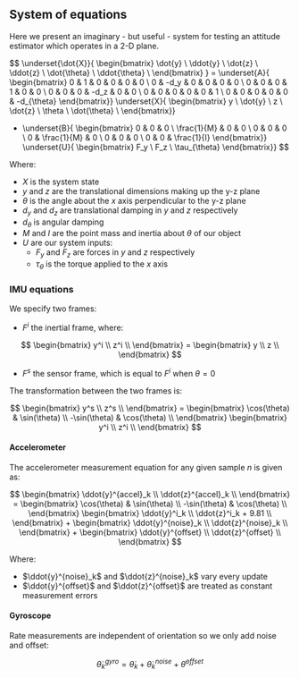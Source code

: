 ## System of equations

Here we present an imaginary - but useful - system for testing an attitude estimator which operates in a 2-D plane.

$$
\underset{\dot{X}}{
    \begin{bmatrix}
        \dot{y} \\
        \ddot{y} \\
        \dot{z} \\
        \ddot{z} \\
        \dot{\theta} \\
        \ddot{\theta} \\
    \end{bmatrix}
} = \underset{A}{
    \begin{bmatrix}
        0 & 1    & 0 & 0    & 0 & 0 \\
        0 & -d_y & 0 & 0    & 0 & 0 \\
        0 & 0    & 0 & 1    & 0 & 0 \\
        0 & 0    & 0 & -d_z & 0 & 0 \\
        0 & 0    & 0 & 0    & 0 & 1 \\
        0 & 0    & 0 & 0    & 0 & -d_{\theta}
    \end{bmatrix}}
\underset{X}{
    \begin{bmatrix}
        y \\
        \dot{y} \\
        z \\
        \dot{z} \\
        \theta \\
        \dot{\theta} \\
    \end{bmatrix}}
+ \underset{B}{
    \begin{bmatrix}
        0           & 0           & 0 \\
        \frac{1}{M} & 0           & 0 \\
        0           & 0           & 0 \\
        0           & \frac{1}{M} & 0 \\
        0           & 0           & 0 \\
        0           & 0           & \frac{1}{I}
    \end{bmatrix}}
\underset{U}{
    \begin{bmatrix}
        F_y \\
        F_z \\
        \tau_{\theta}
    \end{bmatrix}}
$$

Where:

* $X$ is the system state
* $y$ and $z$ are the translational dimensions making up the y-z plane
* $\theta$ is the angle about the $x$ axis perpendicular to the y-z plane
* $d_y$ and $d_z$ are translational damping in $y$ and $z$ respectively
* $d_\theta$ is angular damping
* $M$ and $I$ are the point mass and inertia about $\theta$ of our object
* $U$ are our system inputs:
  * $F_y$ and $F_z$ are forces in $y$ and $z$ respectively
  * $\tau_{\theta}$ is the torque applied to the $x$ axis

### IMU equations

We specify two frames:
* $F^i$ the inertial frame, where:

$$
    \begin{bmatrix}
        y^i \\
        z^i \\
    \end{bmatrix} = 
    \begin{bmatrix}
        y \\
        z \\
    \end{bmatrix}
$$

* $F^s$ the sensor frame, which is equal to $F^i$ when $\theta = 0$

The transformation between the two frames is:

$$
    \begin{bmatrix}
        y^s \\
        z^s \\
    \end{bmatrix} = 
    \begin{bmatrix}
        \cos(\theta) & \sin(\theta) \\
        -\sin(\theta) & \cos(\theta) \\
    \end{bmatrix}
    \begin{bmatrix}
        y^i \\
        z^i \\
    \end{bmatrix}
$$

#### Accelerometer

The accelerometer measurement equation for any given sample $n$ is given as:

$$
\begin{bmatrix}
    \ddot{y}^{accel}_k \\
    \ddot{z}^{accel}_k \\
\end{bmatrix} = 
\begin{bmatrix}
    \cos(\theta) & \sin(\theta) \\
    -\sin(\theta) & \cos(\theta) \\
\end{bmatrix}
\begin{bmatrix}
    \ddot{y}^i_k \\
    \ddot{z}^i_k + 9.81 \\
\end{bmatrix} +
\begin{bmatrix}
    \ddot{y}^{noise}_k \\
    \ddot{z}^{noise}_k \\
\end{bmatrix} +
\begin{bmatrix}
    \ddot{y}^{offset} \\
    \ddot{z}^{offset} \\
\end{bmatrix}
$$

Where:

* $\ddot{y}^{noise}_k$ and $\ddot{z}^{noise}_k$ vary every update
* $\ddot{y}^{offset}$ and $\ddot{z}^{offset}$ are treated as constant measurement errors

#### Gyroscope

Rate measurements are independent of orientation so we only add noise and offset:

$$
\dot{\theta}^{gyro}_k = \dot{\theta}_k + \dot{\theta}^{noise}_k + \dot{\theta}^{offset}
$$
